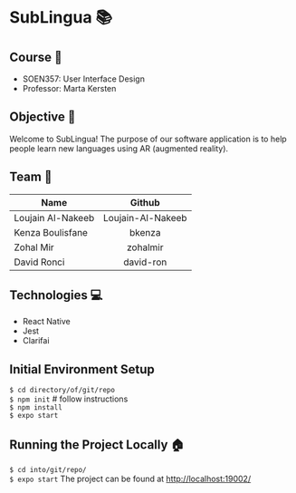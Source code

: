 # SubLingua 📚

## Course 🎯

* SOEN357: User Interface Design
* Professor: Marta Kersten

## Objective 🎯
Welcome to SubLingua! The purpose of our software application is to help people learn new languages using AR (augmented reality).

## Team 👥
| Name          | Github        |
| ------------- |:-------------:|
| Loujain Al-Nakeeb | Loujain-Al-Nakeeb |
| Kenza Boulisfane | bkenza |
| Zohal Mir | zohalmir |
| David Ronci | david-ron |

## Technologies 💻
* React Native
* Jest
* Clarifai

## Initial Environment Setup
`$ cd directory/of/git/repo`  
`$ npm init` # follow instructions  
`$ npm install`  
`$ expo start` 

## Running the Project Locally 🏠
`$ cd into/git/repo/`  
`$ expo start`
The project can be found at [http://localhost:19002/](http://localhost:19002/)

